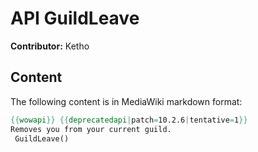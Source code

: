 # API GuildLeave

**Contributor:** Ketho

## Content

The following content is in MediaWiki markdown format:

```mediawiki
{{wowapi}} {{deprecatedapi|patch=10.2.6|tentative=1}}
Removes you from your current guild.
 GuildLeave()
```